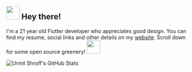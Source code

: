 ## <img src="https://github.com/urmilshroff/urmilshroff/blob/master/assets/animated_emoji/man_waving.gif" height="36px" width="36px"> Hey there!

I'm a 21 year old Flutter developer who appreciates good design. You can find my resume, social links and other details on my [website](https://urmilshroff.tech/). Scroll down for some open source greenery! <img src="https://github.com/urmilshroff/urmilshroff/blob/master/assets/animated_emoji/hand_down.gif" height="36px" width="36px">

![Urmil Shroff's GitHub Stats](https://github-readme-stats.vercel.app/api?username=urmilshroff)
